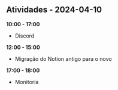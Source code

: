 ## Atividades - 2024-04-10

**10:00 - 17:00**

* Discord

**12:00 - 15:00**

* Migração do Notion antigo para o novo


**17:00 - 18:00**

* Monitoria


